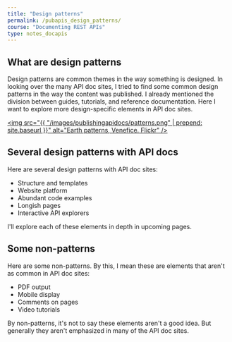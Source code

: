 ```yaml
---
title: "Design patterns"
permalink: /pubapis_design_patterns/
course: "Documenting REST APIs"
type: notes_docapis
---
```


## What are design patterns

Design patterns are common themes in the way something is designed. In looking over the many API doc sites, I tried to find some common design patterns in the way the content was published. I already mentioned the division between guides, tutorials, and reference documentation. Here I want to explore more design-specific elements in API doc sites.

<a href="https://flic.kr/p/ssQqiL"><img src="{{ "/images/publishingapidocs/patterns.png" | prepend: site.baseurl }}" alt="Earth patterns, Venefice. Flickr" /></a>

## Several design patterns with API docs

Here are several design patterns with API doc sites:

* Structure and templates
* Website platform
* Abundant code examples
* Longish pages
* Interactive API explorers

I'll explore each of these elements in depth in upcoming pages.

## Some non-patterns

Here are some non-patterns. By this, I mean these are elements that aren't as common in API doc sites:

* PDF output
* Mobile display
* Comments on pages
* Video tutorials

By non-patterns, it's not to say these elements aren't a good idea. But generally they aren't emphasized in many of the API doc sites.



